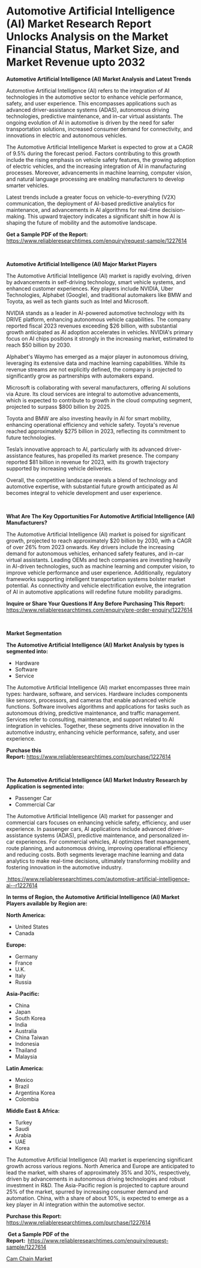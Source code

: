 <p><h1>Automotive Artificial Intelligence (AI) Market Research Report Unlocks Analysis on the Market Financial Status, Market Size, and Market Revenue upto 2032</h1></p><p><strong>Automotive Artificial Intelligence (AI) Market Analysis and Latest Trends</strong></p>
<p><p>Automotive Artificial Intelligence (AI) refers to the integration of AI technologies in the automotive sector to enhance vehicle performance, safety, and user experience. This encompasses applications such as advanced driver-assistance systems (ADAS), autonomous driving technologies, predictive maintenance, and in-car virtual assistants. The ongoing evolution of AI in automotive is driven by the need for safer transportation solutions, increased consumer demand for connectivity, and innovations in electric and autonomous vehicles.</p><p>The Automotive Artificial Intelligence Market is expected to grow at a CAGR of 9.5% during the forecast period. Factors contributing to this growth include the rising emphasis on vehicle safety features, the growing adoption of electric vehicles, and the increasing integration of AI in manufacturing processes. Moreover, advancements in machine learning, computer vision, and natural language processing are enabling manufacturers to develop smarter vehicles. </p><p>Latest trends include a greater focus on vehicle-to-everything (V2X) communication, the deployment of AI-based predictive analytics for maintenance, and advancements in AI algorithms for real-time decision-making. This upward trajectory indicates a significant shift in how AI is shaping the future of mobility and the automotive landscape.</p></p>
<p><strong>Get a Sample PDF of the Report:&nbsp;</strong> <a href="https://www.reliableresearchtimes.com/enquiry/request-sample/1227614?utm_campaign=2774&utm_medium=2&utm_source=Github&utm_content=ia&utm_term=30032025&utm_id=automotive-artificial-intelligence-ai">https://www.reliableresearchtimes.com/enquiry/request-sample/1227614</a></p>
<p>&nbsp;</p>
<p><strong>Automotive Artificial Intelligence (AI) Major Market Players</strong></p>
<p><p>The Automotive Artificial Intelligence (AI) market is rapidly evolving, driven by advancements in self-driving technology, smart vehicle systems, and enhanced customer experiences. Key players include NVIDIA, Uber Technologies, Alphabet (Google), and traditional automakers like BMW and Toyota, as well as tech giants such as Intel and Microsoft.</p><p>NVIDIA stands as a leader in AI-powered automotive technology with its DRIVE platform, enhancing autonomous vehicle capabilities. The company reported fiscal 2023 revenues exceeding $26 billion, with substantial growth anticipated as AI adoption accelerates in vehicles. NVIDIA's primary focus on AI chips positions it strongly in the increasing market, estimated to reach $50 billion by 2030.</p><p>Alphabet's Waymo has emerged as a major player in autonomous driving, leveraging its extensive data and machine learning capabilities. While its revenue streams are not explicitly defined, the company is projected to significantly grow as partnerships with automakers expand.</p><p>Microsoft is collaborating with several manufacturers, offering AI solutions via Azure. Its cloud services are integral to automotive advancements, which is expected to contribute to growth in the cloud computing segment, projected to surpass $800 billion by 2025.</p><p>Toyota and BMW are also investing heavily in AI for smart mobility, enhancing operational efficiency and vehicle safety. Toyota's revenue reached approximately $275 billion in 2023, reflecting its commitment to future technologies.</p><p>Tesla’s innovative approach to AI, particularly with its advanced driver-assistance features, has propelled its market presence. The company reported $81 billion in revenue for 2023, with its growth trajectory supported by increasing vehicle deliveries.</p><p>Overall, the competitive landscape reveals a blend of technology and automotive expertise, with substantial future growth anticipated as AI becomes integral to vehicle development and user experience.</p></p>
<p>&nbsp;</p>
<p><strong>What Are The Key Opportunities For Automotive Artificial Intelligence (AI) Manufacturers?</strong></p>
<p><p>The Automotive Artificial Intelligence (AI) market is poised for significant growth, projected to reach approximately $20 billion by 2030, with a CAGR of over 26% from 2023 onwards. Key drivers include the increasing demand for autonomous vehicles, enhanced safety features, and in-car virtual assistants. Leading OEMs and tech companies are investing heavily in AI-driven technologies, such as machine learning and computer vision, to improve vehicle performance and user experience. Additionally, regulatory frameworks supporting intelligent transportation systems bolster market potential. As connectivity and vehicle electrification evolve, the integration of AI in automotive applications will redefine future mobility paradigms.</p></p>
<p><strong>Inquire or Share Your Questions If Any Before Purchasing This Report:</strong> <a href="https://www.reliableresearchtimes.com/enquiry/pre-order-enquiry/1227614?utm_campaign=2774&utm_medium=2&utm_source=Github&utm_content=ia&utm_term=30032025&utm_id=automotive-artificial-intelligence-ai">https://www.reliableresearchtimes.com/enquiry/pre-order-enquiry/1227614</a></p>
<p>&nbsp;</p>
<p><strong>Market Segmentation</strong></p>
<p><strong>The Automotive Artificial Intelligence (AI) Market Analysis by types is segmented into:</strong></p>
<p><ul><li>Hardware</li><li>Software</li><li>Service</li></ul></p>
<p><p>The Automotive Artificial Intelligence (AI) market encompasses three main types: hardware, software, and services. Hardware includes components like sensors, processors, and cameras that enable advanced vehicle functions. Software involves algorithms and applications for tasks such as autonomous driving, predictive maintenance, and traffic management. Services refer to consulting, maintenance, and support related to AI integration in vehicles. Together, these segments drive innovation in the automotive industry, enhancing vehicle performance, safety, and user experience.</p></p>
<p><strong>Purchase this Report:&nbsp;</strong><a href="https://www.reliableresearchtimes.com/purchase/1227614?utm_campaign=2774&utm_medium=2&utm_source=Github&utm_content=ia&utm_term=30032025&utm_id=automotive-artificial-intelligence-ai">https://www.reliableresearchtimes.com/purchase/1227614</a></p>
<p>&nbsp;</p>
<p><strong>The Automotive Artificial Intelligence (AI) Market Industry Research by Application is segmented into:</strong></p>
<p><ul><li>Passenger Car</li><li>Commercial Car</li></ul></p>
<p><p>The Automotive Artificial Intelligence (AI) market for passenger and commercial cars focuses on enhancing vehicle safety, efficiency, and user experience. In passenger cars, AI applications include advanced driver-assistance systems (ADAS), predictive maintenance, and personalized in-car experiences. For commercial vehicles, AI optimizes fleet management, route planning, and autonomous driving, improving operational efficiency and reducing costs. Both segments leverage machine learning and data analytics to make real-time decisions, ultimately transforming mobility and fostering innovation in the automotive industry.</p></p>
<p><a href="https://www.reliableresearchtimes.com/automotive-artificial-intelligence-ai--r1227614?utm_campaign=2774&utm_medium=2&utm_source=Github&utm_content=ia&utm_term=30032025&utm_id=automotive-artificial-intelligence-ai">&nbsp;https://www.reliableresearchtimes.com/automotive-artificial-intelligence-ai--r1227614</a></p>
<p><strong>In terms of Region, the Automotive Artificial Intelligence (AI) Market Players available by Region are:</strong></p>
<p>
    <p> <strong> North America: </strong>
        <ul>
            <li>United States</li>
            <li>Canada</li>
        </ul>
        </p> 
    <p> <strong> Europe: </strong>
        <ul>
            <li>Germany</li>
            <li>France</li>
            <li>U.K.</li>
            <li>Italy</li>
            <li>Russia</li>
        </ul>
        </p> 
    <p> <strong> Asia-Pacific: </strong>
        <ul>
            <li>China</li>
            <li>Japan</li>
            <li>South Korea</li>
            <li>India</li>
            <li>Australia</li>
            <li>China Taiwan</li>
            <li>Indonesia</li>
            <li>Thailand</li>
            <li>Malaysia</li>
        </ul>
        </p> 
    <p> <strong> Latin America: </strong>
        <ul>
            <li>Mexico</li>
            <li>Brazil</li>
            <li>Argentina Korea</li>
            <li>Colombia</li>
        </ul>
        </p> 
    <p> <strong> Middle East & Africa: </strong>
        <ul>
            <li>Turkey</li>
            <li>Saudi</li>
            <li>Arabia</li>
            <li>UAE</li>
            <li>Korea</li>
        </ul>
    </p>
    </p>
<p><p>The Automotive Artificial Intelligence (AI) market is experiencing significant growth across various regions. North America and Europe are anticipated to lead the market, with shares of approximately 35% and 30%, respectively, driven by advancements in autonomous driving technologies and robust investment in R&D. The Asia-Pacific region is projected to capture around 25% of the market, spurred by increasing consumer demand and automation. China, with a share of about 10%, is expected to emerge as a key player in AI integration within the automotive sector.</p></p>
<p><strong>Purchase this Report: </strong><a href="https://www.reliableresearchtimes.com/purchase/1227614?utm_campaign=2774&utm_medium=2&utm_source=Github&utm_content=ia&utm_term=30032025&utm_id=automotive-artificial-intelligence-ai">https://www.reliableresearchtimes.com/purchase/1227614</a></p>
<p>&nbsp;<strong>Get a Sample PDF of the Report:&nbsp;&nbsp;</strong><a href="https://www.reliableresearchtimes.com/enquiry/request-sample/1227614?utm_campaign=2774&utm_medium=2&utm_source=Github&utm_content=ia&utm_term=30032025&utm_id=automotive-artificial-intelligence-ai">https://www.reliableresearchtimes.com/enquiry/request-sample/1227614</a></p>
<p><strong></strong></p>
<p><p><a href="https://github.com/bholdsfofie/Market-Research-Report-List-1/blob/main/cam-chain-market.md?utm_campaign=2774&utm_medium=2&utm_source=Github&utm_content=ia&utm_term=30032025&utm_id=automotive-artificial-intelligence-ai">Cam Chain Market</a></p></p>